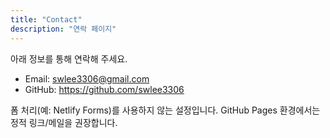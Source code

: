 ```yaml
---
title: "Contact"
description: "연락 페이지"
---
```


아래 정보를 통해 연락해 주세요.

- Email: swlee3306@gmail.com
- GitHub: https://github.com/swlee3306

폼 처리(예: Netlify Forms)를 사용하지 않는 설정입니다. GitHub Pages 환경에서는 정적 링크/메일을 권장합니다.
